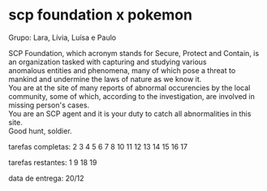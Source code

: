 # scp foundation x pokemon
<p>Grupo: Lara, Lívia, Luísa e Paulo</p>
<p>SCP Foundation, which acronym stands for Secure, Protect and Contain, is an organization tasked with capturing and studying various<br>anomalous entities and phenomena, many of which pose a threat to mankind and undermine the laws of nature as we know it.<br>You are at the site of many reports of abnormal occurencies by the local community, some of which, according to the investigation, are involved in missing person's cases.<br>You are an SCP agent and it is your duty to catch all abnormalities in this site.<br>Good hunt, soldier.</p>
<p>tarefas completas: 2 3 4 5 6 7 8 10 11 12 13 14 15 16 17</p>
<p>tarefas restantes: 1 9 18 19</p>
<p>data de entrega: 20/12</p>
